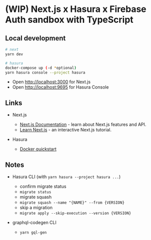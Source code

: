 # (WIP) Next.js x Hasura x Firebase Auth sandbox with TypeScript

## Local development

```bash
# next
yarn dev

# hasura
docker-compose up (-d *optional)
yarn hasura console --project hasura
```

- Open [http://localhost:3000](http://localhost:3000) for Next.js
- Open [http://localhost:9695](http://localhost:3000) for Hasura Console

## Links

- Next.js

  - [Next.js Documentation](https://nextjs.org/docs) - learn about Next.js features and API.
  - [Learn Next.js](https://nextjs.org/learn) - an interactive Next.js tutorial.

- Hasura
  - [Docker quickstart](https://hasura.io/docs/1.0/graphql/core/getting-started/docker-simple.html)

## Notes

- Hasura CLI (with `yarn hasura --project hasura ...`)

  - confirm migrate status
  - `migrate status`
  - migrate squash
  - `migrate squash --name "{NAME}" --from {VERSION}`
  - skip a migration
  - `migrate apply --skip-execution --version {VERSION}`

- graphql-codegen CLI
  - `yarn gql-gen`
